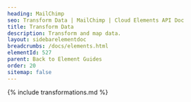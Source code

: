 ```yaml
---
heading: MailChimp
seo: Transform Data | MailChimp | Cloud Elements API Doc
title: Transform Data
description: Transform and map data.
layout: sidebarelementdoc
breadcrumbs: /docs/elements.html
elementId: 527
parent: Back to Element Guides
order: 20
sitemap: false
---
```


{% include transformations.md %}
